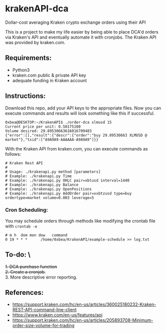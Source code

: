 # krakenAPI-dca
Dollar-cost averaging Kraken crypto exchange orders using their API

This is a project to make my life easier by being able to place DCA'd orders via Kraken's API and eventually automate it with cronjobs. The Kraken API was provided by kraken.com.

## Requirements:
* Python3
* kraken.com public & private API key
* adequate funding in Kraken account

## Instructions: 
Download this repo, add your API keys to the appropriate files. Now you can execute commands and results will look something like this if successful.

```
0xbea@DESKTOP:~/KrakenAPI$ ./order-dca xlmusd 15
Current price per unit: 0.50175100
Volume desired: 29.89530663616016709483
{"error":[],"result":{"descr":{"order":"buy 29.89530663 XLMUSD @ market"},"txid":["A9A9A9-AAAAAA-A9A9A9"]}}
```

With the Kraken API from kraken.com, you can execute commands as follows:
```
# Kraken Rest API
#
# Usage: ./krakenapi.py method [parameters]
# Example: ./krakenapi.py Time
# Example: ./krakenapi.py OHLC pair=xbtusd interval=1440
# Example: ./krakenapi.py Balance
# Example: ./krakenapi.py OpenPositions
# Example: ./krakenapi.py AddOrder pair=xxbtzusd type=buy ordertype=market volume=0.003 leverage=5
```

### Cron Scheduling: 
You may schedule orders through methods like modifying the crontab file with `crontab -e`
```
# m h  dom mon dow   command
0 19 * * *      /home/0xbea/KrakenAPI/example-schedule >> log.txt
```

## To-do: \
~~1. DCA purchase function~~ \
~~2. Create a cronjob.~~ \
3. More descriptive error reporting.

## References:
* https://support.kraken.com/hc/en-us/articles/360025180232-Kraken-REST-API-command-line-client
* https://www.kraken.com/en-us/features/api
* https://support.kraken.com/hc/en-us/articles/205893708-Minimum-order-size-volume-for-trading
